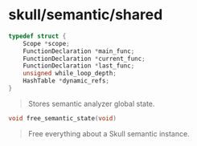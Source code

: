 # skull/semantic/shared

```c
typedef struct {
	Scope *scope;
	FunctionDeclaration *main_func;
	FunctionDeclaration *current_func;
	FunctionDeclaration *last_func;
	unsigned while_loop_depth;
	HashTable *dynamic_refs;
}
```

> Stores semantic analyzer global state.

```c
void free_semantic_state(void)
```

> Free everything about a Skull semantic instance.


